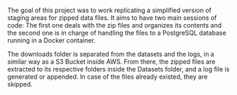 The goal of this project was to work replicating a simplified version of staging areas for zipped data files. It aims to have two main sessions of code:
The first one deals with the zip files and organizes its contents and the second one is in charge of handling the files to a PostgreSQL database running in a Docker container.

The downloads folder is separated from the datasets and the logs, in a similar way as a S3 Bucket inside AWS. From there, the zipped files are extracted to its respective folders inside the Datasets folder, and a log file is generated or appended. 
In case of the files already existed, they are skipped.
